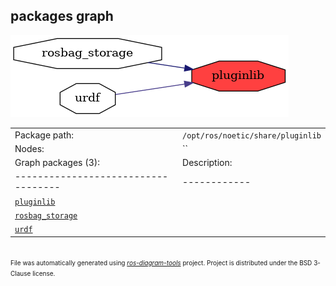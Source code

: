 <!--
File was automatically generated using 'ros-diagram-tools' project.
Project is distributed under the BSD 3-Clause license.
-->

## packages graph

[![pluginlib](pluginlib.png "pluginlib")](pluginlib.png)

|     |     |
| --- | --- |
| Package path: | `/opt/ros/noetic/share/pluginlib` |
| Nodes: | `` |
| Graph packages (3): | Description: |
| ----------------------------------- | ------------ |
| [`pluginlib`](pluginlib.html) |  |
| [`rosbag_storage`](rosbag_storage.html) |  |
| [`urdf`](urdf.html) |  |


</br>
<font size="1">
File was automatically generated using <a href="https://github.com/anetczuk/ros-diagram-tools"><i>ros-diagram-tools</i></a> project.
Project is distributed under the BSD 3-Clause license.
</font>
